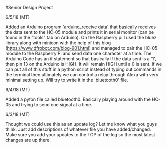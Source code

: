 #Senior Design Project


6/5/18 (MT)

Added an Arduino program 'arduino_receive data' that basically receives the data sent to the HC-05 
module and prints it in serial monitor (can be found in the "tools" tab on
Arduino). On the Raspberry pi I used the bluez library along with minicon with the help of this 
blog (https://www.dfrobot.com/blog-901.html) and managed to pair the HC-05
module to the Raspberry Pi and send data one character at a time. The 
Arduino Code has an if statement so that basically if the data sent is a '1',
then pin 13 on the Arduino is HIGH. It will remain HIGH until a 0 is sent.
If we can put all of this stuff in a python script instead of typing out commands
in the terminal then ultimately we can control a relay through Alexa with very
minimal setting up. Will try to write it in the 'bluetooth0' file. 


6/4/18 (MT)

Added a pyton file called bluetooth0. Basically playing around with the HC-05
and trying to send one signal at a time.


6/3/18 (MT)

Thought we could use this as an update log? Let me know what you guys think.
Just add descriptions of whatever file you have added/changed. Make sure you
add your updates to the TOP of the log so the most latest changes are up there.

